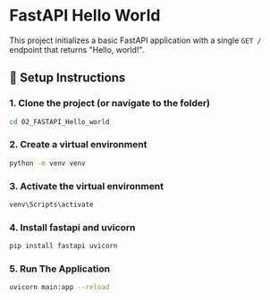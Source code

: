 # FastAPI Hello World

This project initializes a basic FastAPI application with a single `GET /` endpoint that returns "Hello, world!".

## 🔧 Setup Instructions

### 1. Clone the project (or navigate to the folder)

```bash
cd 02_FASTAPI_Hello_world
```


### 2. Create a virtual environment

```bash
python -m venv venv
```

### 3. Activate the virtual environment

```bash
venv\Scripts\activate
```

### 4. Install fastapi and uvicorn

```bash
pip install fastapi uvicorn
```

### 5. Run The Application

```bash
uvicorn main:app --reload
```



